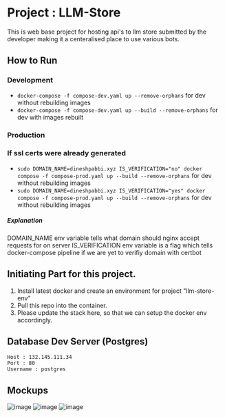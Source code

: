 # Project : LLM-Store
This is web base project for hosting api's to llm store submitted by the developer making it a centeralised place to use various bots.

## How to Run
### Development
- `docker-compose -f compose-dev.yaml up --remove-orphans` for dev without rebuilding images
- `docker-compose -f compose-dev.yaml up --build --remove-orphans` for dev with images rebuilt

### Production
### If ssl certs were already generated
- `sudo DOMAIN_NAME=dineshpabbi.xyz IS_VERIFICATION="no" docker compose -f compose-prod.yaml up --build --remove-orphans` for dev without rebuilding images
- `sudo DOMAIN_NAME=dineshpabbi.xyz IS_VERIFICATION="yes" docker compose -f compose-prod.yaml up --build --remove-orphans` for dev without rebuilding images

##### Explanation 
DOMAIN_NAME env variable tells what domain should nginx accept requests for on server
IS_VERIFICATION env variable is a flag which tells docker-compose pipeline if we are yet to verifiy domain with certbot

## Initiating Part for this project.
1. Install latest docker and create an environment for project "llm-store-env"
2. Pull this repo into the container.
3. Please update the stack here, so that we can setup the docker env accordingly.

## Database Dev Server (Postgres)
```
Host : 132.145.111.34
Port : 80
Username : postgres
```

## Mockups
![image](https://github.com/dineshpabbi10/llm-store/assets/4069680/33f5c759-32ab-4744-88ed-058bb89cbeb0)
![image](https://github.com/dineshpabbi10/llm-store/assets/4069680/99f79acb-da17-4b3e-9704-fa7dbc1079e8)
![image](https://github.com/dineshpabbi10/llm-store/assets/4069680/7accee38-169c-4bd9-9357-e26a8ec63066)


